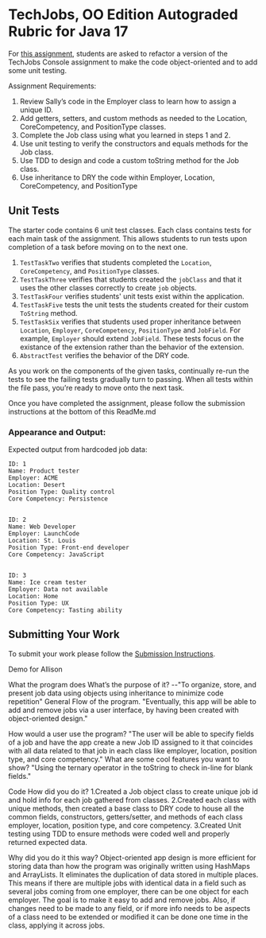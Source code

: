# TechJobs, OO Edition Autograded Rubric for Java 17

For [this assignment](https://education.launchcode.org/java-web-development/assignments/tech-jobs-oo.html), students are asked to refactor a version of the TechJobs Console assignment to make the code object-oriented and to add some unit testing.

Assignment Requirements:

1. Review Sally’s code in the Employer class to learn how to assign a unique ID.
2. Add getters, setters, and custom methods as needed to the Location, CoreCompetency, and PositionType classes.
3. Complete the Job class using what you learned in steps 1 and 2.
4. Use unit testing to verify the constructors and equals methods for the Job class.
5. Use TDD to design and code a custom toString method for the Job class.
6. Use inheritance to DRY the code within Employer, Location, CoreCompetency, and PositionType

## Unit Tests
 
The starter code contains 6 unit test classes.  Each class contains tests for each main task of the assignment.  This allows students to run tests upon completion of a task before moving on to the next one.
 
1. `TestTaskTwo` verifies that students completed the `Location`, `CoreCompetency`, and `PositionType` classes.
2. `TestTaskThree` verifies that students created the `jobClass` and that it uses the other classes correctly to create `job` objects.  
3. `TestTaskFour` verifies students' unit tests exist within the application.  
4. `TestTaskFive` tests the unit tests the students created for their custom `ToString` method.  
5. `TestTaskSix` verifies that students used proper inheritance between `Location`, `Employer`, `CoreCompetency`, `PositionType` and `JobField`.  For example, `Employer` should extend `JobField`.  These tests focus on the existance of the extension rather than the behavior of the extension. 
6. `AbstractTest` verifies the behavior of the DRY code.  

As you work on the components of the given tasks, continually re-run the tests to see the failing tests gradually turn to passing. When all tests within the file pass, you’re ready to move onto the next task.

Once you have completed the assignment, please follow the submission instructions at the bottom of this ReadMe.md

### Appearance and Output:
 
Expected output from hardcoded job data:
 
```
ID: 1
Name: Product tester
Employer: ACME
Location: Desert
Position Type: Quality control
Core Competency: Persistence
 
 
ID: 2
Name: Web Developer
Employer: LaunchCode
Location: St. Louis
Position Type: Front-end developer
Core Competency: JavaScript
 
 
ID: 3
Name: Ice cream tester
Employer: Data not available
Location: Home
Position Type: UX
Core Competency: Tasting ability
```

## Submitting Your Work

To submit your work please follow the [Submission Instructions](https://education.launchcode.org/java-web-dev-curriculum/assignments/hello-world/index.html#submitting-your-work-on-canvas).

Demo for Allison

What the program does
What’s the purpose of it? --"To organize, store, and present job data using objects using inheritance to minimize 
code repetition"
General Flow of the program. "Eventually, this app will be able to add and remove jobs via a user interface, 
by having been created with object-oriented design."

How would a user use the program? "The user will be able to specify fields of a job and have the app create 
a new Job ID assigned to it that coincides with all data related to that job in each class like employer, 
location, position type, and core competency."
What are some cool features you want to show? "Using the ternary operator in the toString to check in-line for 
blank fields."

Code
How did you do it? 
1.Created a Job object class to create unique job id and hold info for each job gathered from 
classes. 
2.Created each class with unique methods, then created a base class to DRY code to house all the common 
fields, constructors, getters/setter, and methods of each class employer, location, position type, and core competency.
3.Created Unit testing using TDD to ensure methods were coded well and properly returned expected data.

Why did you do it this way?
Object-oriented app design is more efficient for storing data than how the program was originally
written using HashMaps and ArrayLists. It eliminates the duplication of data stored in multiple places.
This means if there are multiple jobs with identical data in a field such as several jobs coming from one employer, 
there can be one object for each employer. The goal is to make it easy to add and remove jobs.
Also, if changes need to be made to any field, or if more info needs to be aspects of a class need to be extended or
modified it can be done one time in the class, applying it across jobs.


